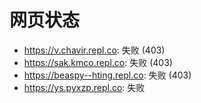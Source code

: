 # 网页状态
- https://v.chavir.repl.co: 失败 (403)
- https://sak.kmco.repl.co: 失败 (403)
- https://beaspy--hting.repl.co: 失败 (403)
- https://ys.pyxzp.repl.co: 失败
